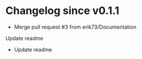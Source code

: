 # Changelog since v0.1.1
- Merge pull request #3 from erik73/Documentation

Update readme 
- Update readme 
